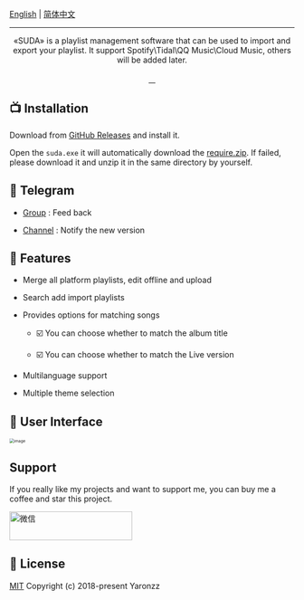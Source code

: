 <br>
    <a href="https://github.com/yaronzz/Suda">English</a> |
    <a href="https://github.com/yaronzz/Suda/blob/master/README_CHN.md">简体中文</a>
<br>

<div align="center">
<img src="https://cdn.jsdelivr.net/gh/yaronzz/Suda/Screenshot/LOGO_TITLE.png" alt="">
<hr>
<p align="center">
  «SUDA» is a playlist management software that can be used to import and export your playlist. It support Spotify\Tidal\QQ Music\Cloud Music, others will be added later.
<br>
<br>
    <a href="https://github.com/yaronzz/Suda/blob/master/LICENSE">
        <img src="https://img.shields.io/github/license/yaronzz/Suda.svg?style=flat-square" alt="">
    </a>
    <a href="https://github.com/yaronzz/Suda/releases">
        <img src="https://img.shields.io/github/v/release/yaronzz/Suda.svg?style=flat-square" alt="">
    </a>
    <a href="https://github.com/VotrixFly/Votrix/issues">
        <img src="https://img.shields.io/github/issues/yaronzz/Suda.svg?style=flat-square" alt="">
    </a>
    <a href="https://github.com/yaronzz/Suda">
        <img src="https://img.shields.io/github/downloads/yaronzz/Suda/total?label=download" alt="">
    </a>
<br>
</p>
</div>


## 📺 Installation

Download from [GitHub Releases](https://github.com/yaronzz/Suda/releases) and install it.

Open the `suda.exe` it will automatically download the [require.zip](https://github.com/yaronzz/CDN/raw/master/app/suda/require.zip). If failed, please download it and unzip it in the same directory by yourself. 

## 📡 Telegram

- [Group](https://t.me/suda_group) : Feed back
  
- [Channel](https://t.me/suda_channel) : Notify the new version 

## 🤖 Features

- Merge all platform playlists, edit offline and upload

- Search add import playlists

- Provides options for matching songs
  
    - ☑️ You can choose whether to match the album title
    
    - ☑️ You can choose whether to match the Live version
  
- Multilanguage support

- Multiple theme selection


## 💽 User Interface

<img src="https://cdn.jsdelivr.net/gh/yaronzz/Suda/Screenshot/2.jpg" alt="image" style="zoom: 50%;" />

## Support

If you really like my projects and want to support me, you can buy me a coffee and star this project. 

<a href="https://www.buymeacoffee.com/yaronzz" >
    <img src="https://cdn.buymeacoffee.com/buttons/arial-orange.png" alt="微信" style="height: 51px !important;width: 217px !important;" >
</a>

## 📜 License

[MIT](https://opensource.org/licenses/MIT) Copyright (c) 2018-present Yaronzz